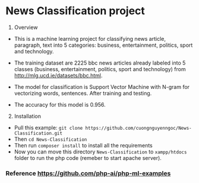 # News Classification project 

1. Overview
- This is a machine learning project for classifying news article, paragraph, text into 5 categories: business, entertainment, politics, sport and technology. 

- The training dataset are 2225 bbc news articles already labeled into 5 classes (business, entertainment, politics, sport and technology) from http://mlg.ucd.ie/datasets/bbc.html. 

- The model for classification is Support Vector Machine with N-gram for vectorizing words, sentences. After training and testing. 

- The accuracy for this model is 0.956.

2. Installation

- Pull this example: ```git clone https://github.com/cuongnguyenngoc/News-Classification.git```
- Then ```cd News-Classification```
- Then run ```composer install``` to install all the requirements
- Now you can move this directory ```News-Classification``` to ```xampp/htdocs``` folder to run the php code (remeber to start apache server).


### Reference https://github.com/php-ai/php-ml-examples
